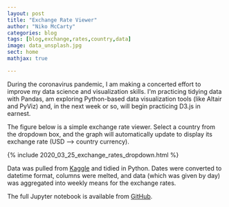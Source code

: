 ```yaml
---
layout: post
title: "Exchange Rate Viewer"
author: "Niko McCarty"
categories: blog
tags: [blog,exchange,rates,country,data]
image: data_unsplash.jpg
sect: home
mathjax: true

---
```

During the coronavirus pandemic, I am making a concerted effort to improve my data science and visualization skills. I'm practicing tidying data with Pandas, am exploring Python-based data visualization tools (like Altair and PyViz) and, in the next week or so, will begin practicing D3.js in earnest.

The figure below is a simple exchange rate viewer. Select a country from the dropdown box, and the graph will automatically update to display its exchange rate (USD --> country currency).

{% include 2020_03_25_exchange_rates_dropdown.html %}

Data was pulled from [Kaggle](https://www.kaggle.com/brunotly/foreign-exchange-rates-per-dollar-20002019) and tidied in Python. Dates were converted to datetime format, columns were melted, and data (which was given by day) was aggregated into weekly means for the exchange rates.

The full Jupyter notebook is available from [GitHub](https://github.com/nikomc/Interactives_Python/blob/master/notebooks/2020-03-20_exchange_rates.ipynb).

